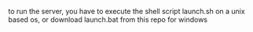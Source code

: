 to run the server, you have to execute the shell script launch.sh on a unix based os, or download launch.bat from this repo for windows